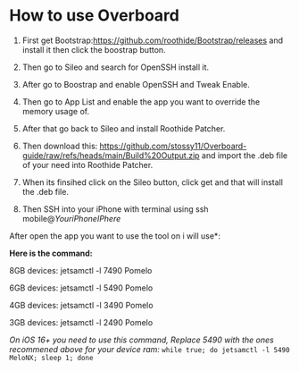 # How to use Overboard

1. First get Bootstrap:https://github.com/roothide/Bootstrap/releases and install it then click the boostrap button. 

2. Then go to Sileo and search for OpenSSH install it.

3. After go to Boostrap and enable OpenSSH and Tweak Enable.

4. Then go to App List and enable the app you want to override the memory usage of.

5. After that go back to Sileo and install Roothide Patcher. 

6. Then download this: https://github.com/stossy11/Overboard-guide/raw/refs/heads/main/Build%20Output.zip and import the .deb file of your need into Roothide Patcher.

7. When its finsihed click on the Sileo button, click get and that will install the .deb file.

8. Then SSH into your iPhone with terminal using ssh mobile@_YouriPhoneIPhere_

After open the app you want to use the tool on i will use*:

**Here is the command:**


8GB devices: jetsamctl -l 7490 Pomelo

6GB devices: jetsamctl -l 5490 Pomelo

4GB devices: jetsamctl -l 3490 Pomelo

3GB devices: jetsamctl -l 2490 Pomelo


*On iOS 16+ you need to use this command, Replace 5490 with the ones recommened above for your device ram:*
`while true; do jetsamctl -l 5490 MeloNX; sleep 1; done`




